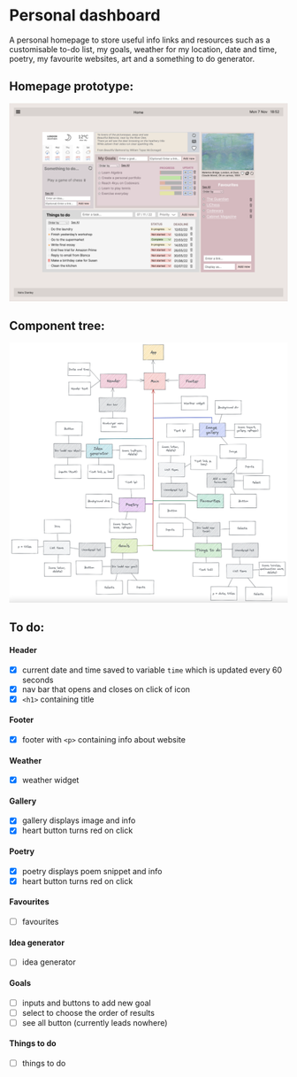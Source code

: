 # Personal dashboard

A personal homepage to store useful info links and resources such as a customisable to-do list, my goals, weather for my location, date and time, poetry, my favourite websites, art and a something to do generator. 

## Homepage prototype:
<img src="https://github.com/keirastanley/personal-dashboard/blob/main/Prototypes/Desktop%20homepage%20prototype.png?raw=true"/>

## Component tree:
<img src="https://github.com/keirastanley/personal-dashboard/blob/main/Plan/Component%20tree.png?raw=true"/>

## To do:
#### Header
- [X] current date and time saved to variable ``time`` which is updated every 60 seconds
- [X] nav bar that opens and closes on click of icon
- [X] ``<h1>`` containing title
#### Footer
- [X] footer with ``<p>`` containing info about website
#### Weather
- [X] weather widget
#### Gallery
- [X] gallery displays image and info
- [X] heart button turns red on click
#### Poetry
- [X] poetry displays poem snippet and info
- [X] heart button turns red on click
#### Favourites
- [ ] favourites
#### Idea generator
- [ ] idea generator
#### Goals
 - [ ] inputs and buttons to add new goal
 - [ ] select to choose the order of results
 - [ ] see all button (currently leads nowhere)
#### Things to do
- [ ] things to do
